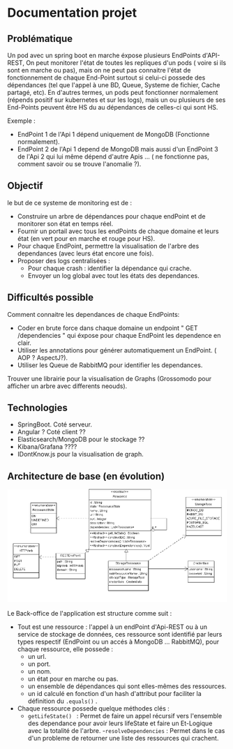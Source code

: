 # Documentation projet
## Problématique
Un pod avec un spring boot en marche éxpose plusieurs EndPoints d'API-REST, On peut monitorer l'état de toutes les repliques d'un pods ( voire si ils sont en marche ou pas), mais on ne peut pas connaitre l'état de fonctionnement de chaque End-Point surtout si celui-ci possede des dépendances (tel que l'appel à une BD, Queue, Systeme de fichier, Cache partagé, etc).
En d'autres termes, un pods peut fonctionner normalement (répends positif sur kubernetes et sur les logs), mais un ou plusieurs de ses End-Points peuvent être HS du au dépendances de celles-ci qui sont HS.

Exemple : 
- EndPoint 1 de l'Api 1 dépend uniquement de MongoDB (Fonctionne normalement).
- EndPoint 2 de l'Api 1 depend de MongoDB mais aussi d'un EndPoint 3 de l'Api 2 qui lui même dépend d'autre Apis ... ( ne fonctionne pas, comment savoir ou se trouve l'anomalie ?).

## Objectif

le but de ce systeme de monitoring est de :

- Construire un arbre de dépendances pour chaque endPoint et de monitorer son état en temps réel.
- Fournir un portail avec tous les endPoints de chaque domaine et leurs état (en vert pour en marche et rouge pour HS).
- Pour chaque EndPoint, permettre la visualisation de l'arbre des dependances (avec leurs état encore une fois).
- Proposer des logs centralisées :
  - Pour chaque crash : identifier la dépendance qui crache.
  - Envoyer un log global avec tout les états des dependances.

## Difficultés possible
Comment connaitre les dependances de chaque EndPoints: 
- Coder en brute force dans chaque domaine un endpoint " GET /dependencies " qui éxpose pour chaque EndPoint les dependence en clair.
- Utiliser les annotations pour générer automatiquement un EndPoint. ( AOP ? AspectJ?).
- Utiliser les Queue de RabbitMQ pour identifier les dependances.

Trouver une librairie pour la visualisation de Graphs (Grossomodo pour afficher un arbre avec differents neouds).

## Technologies 
- SpringBoot. Coté serveur.
- Angular ? Coté client ??
- Elasticsearch/MongoDB pour le stockage ??
- Kibana/Grafana ????
- IDontKnow.js pour la visualisation de graph. 
## Architecture de base (en évolution)

![60% center](https://github.com/AbdelkaderElMehdi/Monithor/blob/master/Diagrammedeclasses.png "Diagramme de classe")

Le Back-office de l'application est structure comme suit :
- Tout est une ressource : l'appel à un endPoint d'Api-REST ou à un service de stockage de données, ces ressource sont identifié par leurs types respectif (EndPoint ou un accés à MongoDB ... RabbitMQ), pour chaque ressource, elle possede :
  - un url.
  - un port.
  - un nom.
  - un état pour en marche ou pas.
  - un ensemble de dépendances qui sont elles-mêmes des ressources.
  - un id calculé en fonction d'un hash d'attribut pour faciliter la définition du `.equals()` .
- Chaque ressource possede quelque méthodes clés :
  - `getLifeState() ` : Permet de faire un appel récursif vers l'ensemble des dependance pour avoir leurs lifeState et faire un Et-Logique avec la totalité de l'arbre.
  -`resolveDependencies` : Permet dans le cas d'un probleme de retourner une liste des ressources qui crachent.



